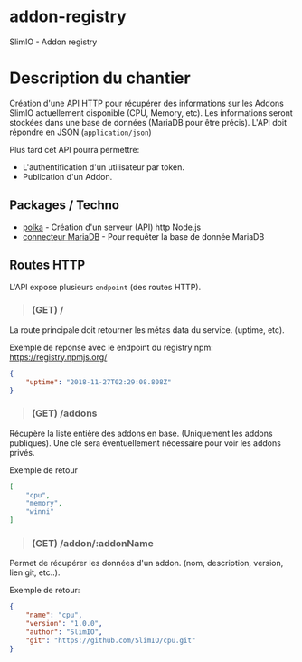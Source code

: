 # addon-registry
SlimIO - Addon registry

# Description du chantier
Création d'une API HTTP pour récupérer des informations sur les Addons SlimIO actuellement disponible (CPU, Memory, etc). Les informations seront stockées dans une base de données (MariaDB pour être précis). L'API doit répondre en JSON (`application/json`)

Plus tard cet API pourra permettre:
- L'authentification d'un utilisateur par token.
- Publication d'un Addon.

## Packages / Techno

- [polka](https://github.com/lukeed/polka#readme) - Création d'un serveur (API) http Node.js
- [connecteur MariaDB](https://github.com/MariaDB/mariadb-connector-nodejs) - Pour requêter la base de donnée MariaDB

## Routes HTTP
L'API expose plusieurs `endpoint` (des routes HTTP).

> ### (GET) /
La route principale doit retourner les métas data du service. (uptime, etc).

Exemple de réponse avec le endpoint du registry npm: https://registry.npmjs.org/

```json
{
    "uptime": "2018-11-27T02:29:08.808Z"
}
```

> ### (GET) /addons
Récupère la liste entière des addons en base. (Uniquement les addons publiques). Une clé sera éventuellement nécessaire pour voir les addons privés.

Exemple de retour
```json
[
    "cpu",
    "memory",
    "winni"
]
```

> ### (GET) /addon/:addonName
Permet de récupérer les données d'un addon. (nom, description, version, lien git, etc..).

Exemple de retour:
```json
{
    "name": "cpu",
    "version": "1.0.0",
    "author": "SlimIO",
    "git": "https://github.com/SlimIO/cpu.git"
}
```
